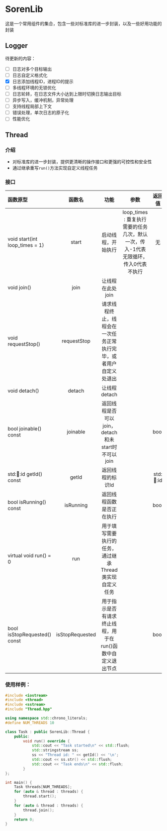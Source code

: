 # SorenLib

这是一个常用组件的集合，包含一些对标准库的进一步封装，以及一些好用功能的封装

## Logger

待更新的内容：
- [ ] 日志对多个目标输出
- [ ] 日志自定义格式化
- [x] 日志添加线程ID，进程ID的提示
- [ ] 多线程环境的无锁优化
- [ ] 日志轮转，在日志文件大小达到上限时切换日志输出目标
- [ ] 异步写入，缓冲机制，异常处理
- [ ] 支持线程局部上下文
- [ ] 错误处理，单次日志的原子化
- [ ] 性能优化

## Thread

### 介绍

- 对标准库的进一步封装，提供更清晰的操作接口和更强的可控性和安全性
- 通过继承重写`run()`方法实现自定义线程任务

### 接口

| 函数原型                           |       函数名       |                 功能                 |                        参数                         |       返回值       |   访问权限    | 备注 |
|:-------------------------------|:---------------:|:----------------------------------:|:-------------------------------------------------:|:---------------:|:---------:|:--:|
| void start(int loop_times = 1) |      start      |             启动线程，开始执行              | loop_times : 重复执行需要的任务几次，默认一次，传入-1代表无限循环，传入0代表不执行 |        无        |  public   | 无  |
| void join()                    |      join       |             让线程在此处join             |                                                   |                 |  public   |    |
| void requestStop()             |   requestStop   |  请求线程终止，线程会在一次任务正常执行完毕，或者用户自定义处退出  |                                                   |                 |  public   |    |
| void detach()                  |     detach      |             让线程detach              |                                                   |                 |  public   |    |
| bool joinable() const          |    joinable     | 返回线程是否可以join，detach和未start时不可以join |                                                   |      bool       |  public   |
| std::thread::id getId() const  |      getId      |             返回线程的标识Id              |                                                   | std::thread::id |  public   |    |
| bool isRunning() const         |    isRunning    |            返回线程函数是否正在执行            |                                                   |      bool       |  public   |    |
| virtual void run() = 0         |       run       |  用于填写需要执行的任务，通过继承 Thread 类实现自定义任务  |                                                   |                 | protected |    |
| bool isStopRequested() const   | isStopRequested |  用于指示是否有请求终止线程，用于在run()函数中自定义退出节点  |                                                   |      bool       | protected |    |

### 使用样例：

```c++
#include <iostream>
#include <thread>
#include <sstream>
#include "Thread.hpp"

using namespace std::chrono_literals;
#define NUM_THREADS 10

class Task : public SorenLib::Thread {
	public:
		void run() override {
			std::cout << "Task started\n" << std::flush;
			std::stringstream ss;
			ss << "Thread id: " << getId() << '\n';
			std::cout << ss.str() << std::flush;
			std::cout << "Task ends\n" << std::flush;
		}
};

int main() {
	Task threads[NUM_THREADS];
	for (auto & thread : threads) {
		thread.start();
	}
	for (auto & thread : threads) {
		thread.join();
	}
	return 0;
}
```

